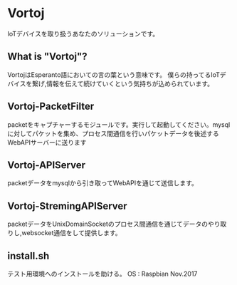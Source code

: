# Vortoj
IoTデバイスを取り扱うあなたのソリューションです。

## What is "Vortoj"?
VortojはEsperanto語においての言の葉という意味です。
僕らの持ってるIoTデバイスを繋げ,情報を伝えて続けていくという気持ちが込められています。

## Vortoj-PacketFilter
packetをキャプチャーするモジュールです。実行して起動してください。mysqlに対してパケットを集め、プロセス間通信を行いパケットデータを後述するWebAPIサーバーに送ります

## Vortoj-APIServer
packetデータをmysqlから引き取ってWebAPIを通じて送信します。

## Vortoj-StremingAPIServer
packetデータをUnixDomainSocketのプロセス間通信を通じてデータのやり取りし,websocket通信をして提供します。

## install.sh
テスト用環境へのインストールを助ける。
OS : Raspbian Nov.2017
